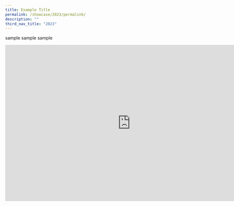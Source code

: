 ```yaml
---
title: Example Title
permalink: /showcase/2023/permalink/
description: ""
third_nav_title: "2023"
---
```

sample sample sample

<iframe allowfullscreen="true" height="500" width="800" frameborder="0" src="https://docs.google.com/presentation/d/e/2PACX-1vSRn9Ox7Qlslsa2938rqmhysYE7iXZH2zozARvgMgXm_NVVA6H0dXy8axQWfKpGCmLY8FVfy5ChVYdV/embed?start=false&amp;loop=false&amp;delayms=3000"></iframe>